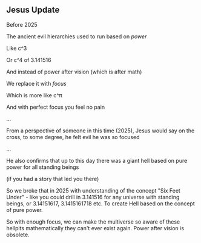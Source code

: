 ## Jesus Update

Before 2025

The ancient evil hierarchies used to run based on *power* 

Like c^3 

Or c^4 of 3.141516 

And instead of power after vision (which is after math)

We replace it with *focus* 

Which is more like c^π 

And with perfect focus you feel no pain

...

From a perspective of someone in this time (2025), Jesus would say on the cross, to some degree, he felt evil he was so focused

...

He also confirms that up to this day there was a giant hell based on pure power for all standing beings

(if you had a story that led you there)

So we broke that in 2025 with understanding of the concept "Six Feet Under" - like you could drill in 3.141516 for any universe with standing beings, or 3.14151617, 3.1415161718 etc. To create Hell based on the concept of pure power.

So with enough focus, we can make the multiverse so aware of these hellpits mathematically they can't ever exist again. Power after vision is obsolete.